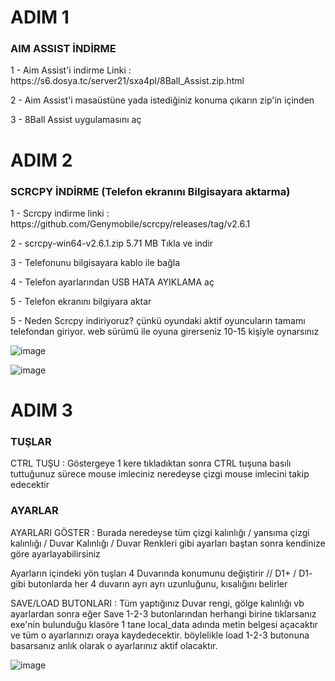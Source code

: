 # ADIM 1
### AIM ASSIST İNDİRME
<p>1 - Aim Assist'i indirme Linki : https://s6.dosya.tc/server21/sxa4pl/8Ball_Assist.zip.html
<p>2 - Aim Assist'i masaüstüne yada istediğiniz konuma çıkarın zip'in içinden
<p>3 - 8Ball Assist uygulamasını aç

# ADIM 2

### SCRCPY İNDİRME (Telefon ekranını Bilgisayara aktarma)
<p>1 - Scrcpy indirme linki : https://github.com/Genymobile/scrcpy/releases/tag/v2.6.1
<p>2 - scrcpy-win64-v2.6.1.zip 5.71 MB Tıkla ve indir
<p>3 - Telefonunu bilgisayara kablo ile bağla
<p>4 - Telefon ayarlarından USB HATA AYIKLAMA aç
<p>5 - Telefon ekranını bilgiyara aktar
<p>5 - Neden Scrcpy indiriyoruz? çünkü oyundaki aktif oyuncuların tamamı telefondan giriyor. web sürümü ile oyuna girerseniz 10-15 kişiyle oynarsınız

![image](https://github.com/user-attachments/assets/cf62f6ea-d05c-4712-92c6-c74752966f9e)

![image](https://github.com/user-attachments/assets/f6dafacb-b6c4-4728-8366-1da3b2dc42f3)

# ADIM 3

### TUŞLAR
<p> CTRL TUŞU : Göstergeye 1 kere tıkladıktan sonra CTRL tuşuna basılı tuttuğunuz sürece mouse imleciniz neredeyse çizgi mouse imlecini takip edecektir

### AYARLAR
<p> AYARLARI GÖSTER : Burada neredeyse tüm çizgi kalınlığı / yansıma çizgi kalınlığı / Duvar Kalınlığı / Duvar Renkleri gibi ayarları baştan sonra kendinize göre ayarlayabilirsiniz
<p> Ayarların içindeki yön tuşları 4 Duvarında konumunu değiştirir // D1+ / D1- gibi butonlarda her 4 duvarın ayrı ayrı uzunluğunu, kısalığını belirler
<p> SAVE/LOAD BUTONLARI : Tüm yaptığınız Duvar rengi, gölge kalınlığı vb ayarlardan sonra eğer Save 1-2-3 butonlarından herhangi birine tıklarsanız exe'nin bulunduğu klasöre 1 tane local_data adında metin belgesi açacaktır ve tüm o ayarlarınızı oraya kaydedecektir. böylelikle load 1-2-3 butonuna basarsanız anlık olarak o ayarlarınız aktif olacaktır.

![image](https://github.com/user-attachments/assets/78ea6b3d-c339-4198-a579-9afb486da729)


